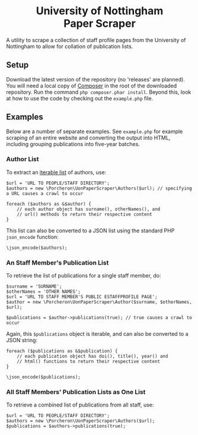 <h1 align="center">
	University of Nottingham<br />
	Paper Scraper
</h1>

A utility to scrape a collection of staff profile pages from the University of Nottingham to allow for collation of publication lists.

## Setup

Download the latest version of the repository (no 'releases' are planned). You will need a local copy of [Composer](http://getcomposer.org) in the root of the downloaded repository. Run the command `php composer.phar install`. Beyond this, look at how to use the code by checking out the `example.php` file.

## Examples
Below are a number of separate examples. See `example.php` for example scraping of an entire website and converting the output into HTML, including grouping publications into five-year batches.

### Author List
To extract an [iterable list](http://php.net/manual/en/class.arrayobject.php) of authors, use:
	
	$url = 'URL TO PEOPLE/STAFF DIRECTORY';
	$authors = new \Porcheron\UonPaperScraper\Authors($url); // specifying a URL causes a crawl to occur

	foreach ($authors as &$author) {
		// each author object has surname(), otherNames(), and
		// url() methods to return their respective content
	}

This list can also be converted to a JSON list using the standard PHP `json_encode` function:

	\json_encode($authors);

### An Staff Member's Publication List
To retrieve the list of publications for a single staff member, do:

	$surname = 'SURNAME';
	$otherNames = 'OTHER NAMES';
	$url = 'URL TO STAFF MEMBER'S PUBLIC ESTAFFPROFILE PAGE';
	$author = new \Porcheron\UonPaperScraper\Author($surname, $otherNames, $url);

	$publications = $author->publications(true); // true causes a crawl to occur

Again, this `$publications` object is iterable, and can also be converted to a JSON string:

	foreach ($publications as &$publication) {
		// each publication object has doi(), title(), year() and 
		// html() functions to return their respective content  
	}

	\json_encode($publications);

### All Staff Members' Publication Lists as One List
To retrieve a combined list of publications from all staff, use:

	$url = 'URL TO PEOPLE/STAFF DIRECTORY';
	$authors = new \Porcheron\UonPaperScraper\Authors($url);
	$publications = $authors->publications(true);

